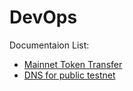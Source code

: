# DevOps

Documentaion List:

- [Mainnet Token Transfer](mainnet-token-transfer.md)
- [DNS for public testnet](dns-for-public-testnet.md)